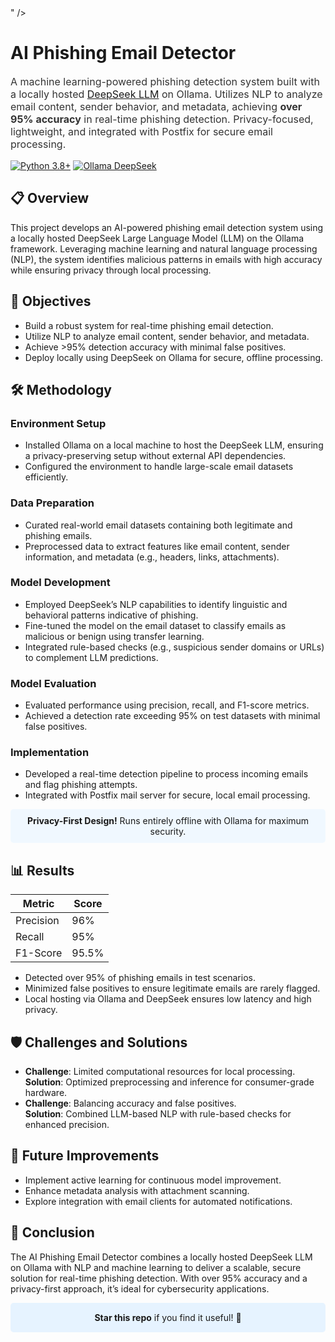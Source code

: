 
</div>
" />
  <h1>AI Phishing Email Detector</h1>
  <p style="font-size: 16px; color: #333;">
    A machine learning-powered phishing detection system built with a locally hosted <a href="https://ollama.ai">DeepSeek LLM</a> on Ollama. Utilizes NLP to analyze email content, sender behavior, and metadata, achieving <strong>over 95% accuracy</strong> in real-time phishing detection. Privacy-focused, lightweight, and integrated with Postfix for secure email processing.
  </p>
  <p>
    <a href="https://www.python.org/downloads/"><img src="https://img.shields.io/badge/Python-3.8+-blue.svg" alt="Python 3.8+"></a>
    <a href="https://ollama.ai"><img src="https://img.shields.io/badge/Ollama-DeepSeek-orange.svg" alt="Ollama DeepSeek"></a>
  </p>
</div>

## 📋 Overview
This project develops an AI-powered phishing email detection system using a locally hosted DeepSeek Large Language Model (LLM) on the Ollama framework. Leveraging machine learning and natural language processing (NLP), the system identifies malicious patterns in emails with high accuracy while ensuring privacy through local processing.

## 🎯 Objectives
- Build a robust system for real-time phishing email detection.
- Utilize NLP to analyze email content, sender behavior, and metadata.
- Achieve >95% detection accuracy with minimal false positives.
- Deploy locally using DeepSeek on Ollama for secure, offline processing.

## 🛠️ Methodology
### Environment Setup
- Installed Ollama on a local machine to host the DeepSeek LLM, ensuring a privacy-preserving setup without external API dependencies.
- Configured the environment to handle large-scale email datasets efficiently.

### Data Preparation
- Curated real-world email datasets containing both legitimate and phishing emails.
- Preprocessed data to extract features like email content, sender information, and metadata (e.g., headers, links, attachments).

### Model Development
- Employed DeepSeek’s NLP capabilities to identify linguistic and behavioral patterns indicative of phishing.
- Fine-tuned the model on the email dataset to classify emails as malicious or benign using transfer learning.
- Integrated rule-based checks (e.g., suspicious sender domains or URLs) to complement LLM predictions.

### Model Evaluation
- Evaluated performance using precision, recall, and F1-score metrics.
- Achieved a detection rate exceeding 95% on test datasets with minimal false positives.

### Implementation
- Developed a real-time detection pipeline to process incoming emails and flag phishing attempts.
- Integrated with Postfix mail server for secure, local email processing.

<div style="background-color: #f0f8ff; padding: 10px; border-radius: 5px; text-align: center;">
  <strong>Privacy-First Design!</strong> Runs entirely offline with Ollama for maximum security.
</div>

## 📊 Results
| Metric    | Score  |
|-----------|--------|
| Precision | 96%    |
| Recall    | 95%    |
| F1-Score  | 95.5%  |

- Detected over 95% of phishing emails in test scenarios.
- Minimized false positives to ensure legitimate emails are rarely flagged.
- Local hosting via Ollama and DeepSeek ensures low latency and high privacy.

## 🛡️ Challenges and Solutions
- **Challenge**: Limited computational resources for local processing.  
  **Solution**: Optimized preprocessing and inference for consumer-grade hardware.
- **Challenge**: Balancing accuracy and false positives.  
  **Solution**: Combined LLM-based NLP with rule-based checks for enhanced precision.

## 🔮 Future Improvements
- Implement active learning for continuous model improvement.
- Enhance metadata analysis with attachment scanning.
- Explore integration with email clients for automated notifications.

## 📜 Conclusion
The AI Phishing Email Detector combines a locally hosted DeepSeek LLM on Ollama with NLP and machine learning to deliver a scalable, secure solution for real-time phishing detection. With over 95% accuracy and a privacy-first approach, it’s ideal for cybersecurity applications.

<div style="background-color: #e6f3ff; padding: 15px; border-radius: 5px; text-align: center;">
  <strong>Star this repo</strong> if you find it useful! 🌟
</div>
